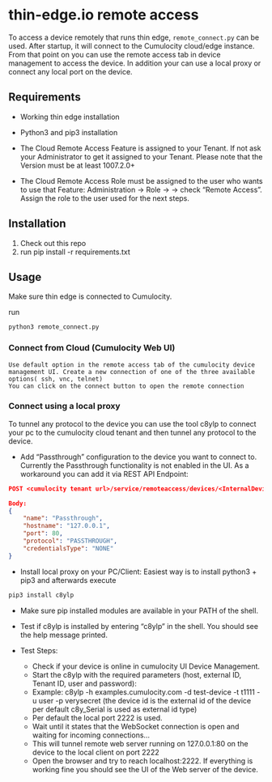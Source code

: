 # thin-edge.io remote access

To access a device remotely that runs thin edge, `remote_connect.py` can be used. After startup, it will connect to the Cumulocity cloud/edge instance. From that point on you can use the remote access tab in device management to access the device. In addition your can use a local proxy or connect any local port on the device.

## Requirements

- Working thin edge installation

- Python3 and pip3 installation

- The Cloud Remote Access Feature is assigned to your Tenant. If not ask your Administrator to get it assigned to your Tenant. Please note that the Version must be at least 1007.2.0+

- The Cloud Remote Access Role must be assigned to the user who wants to use that Feature: Administration -> Role -> <any Role> -> check “Remote Access”. Assign the role to the user used for the next steps.


## Installation 

1. Check out this repo
2. run pip install -r requirements.txt


## Usage

Make sure thin edge is connected to  Cumulocity.

run 

```python
python3 remote_connect.py
```

### Connect from Cloud (Cumulocity Web UI)

    Use default option in the remote access tab of the cumulocity device management UI. Create a new connection of one of the three available options( ssh, vnc, telnet)
    You can click on the connect button to open the remote connection

### Connect using a local proxy

To tunnel any protocol to the device you can use the tool c8ylp to connect your pc to the cumulocity cloud tenant and then tunnel any protocol to the device.

- Add “Passthrough” configuration to the device you want to connect to. Currently the Passthrough functionality is not enabled in the UI. As a workaround you can add it via REST API Endpoint: 

```json
POST <cumulocity tenant url>/service/remoteaccess/devices/<InternalDeviceID>/configurations

Body: 
{
    "name": "Passthrough",
    "hostname": "127.0.0.1",
    "port": 80,
    "protocol": "PASSTHROUGH",
    "credentialsType": "NONE"
}
```
- Install local proxy on your PC/Client:
Easiest way is to install python3 + pip3 and afterwards execute 

```python
pip3 install c8ylp
```

- Make sure pip installed modules are available in your PATH of the shell.
- Test if c8ylp is installed by entering “c8ylp” in the shell. You should see the help message printed.

- Test Steps:

    - Check if your device is online in cumulocity UI Device Management.
    - Start the c8ylp with the required parameters (host, external ID, Tenant ID, user and password):
    - Example: c8ylp  -h examples.cumulocity.com -d test-device -t t1111 -u user -p verysecret (the device id is the external id of the device per default c8y_Serial is used as external id type)
    - Per default the local port 2222 is used.
    - Wait until it states that the WebSocket connection is open and waiting for incoming connections…
    - This will tunnel remote web server running on 127.0.0.1:80 on the device to the local client on port 2222
    - Open the browser and try to reach localhost:2222. If everything is working fine you should see the UI of the Web server of the device.



